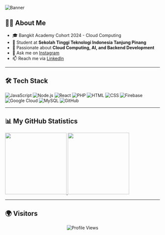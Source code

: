 <!-- Banner -->
![Banner](https://capsule-render.vercel.app/api?type=rect&color=0:0f0c29,100:302b63,200:24243e&height=100&section=header&text=Hi%20there%20🚀%20I'm%20Muhammad%20Riafky%20Novalyansyah&fontColor=ffffff&fontSize=28&fontAlign=50&fontAlignY=55)


## 👨‍💻 About Me
- 🎓 Bangkit Academy Cohort 2024 - Cloud Computing  
- 🌱 Student at **Sekolah Tinggi Teknologi Indonesia Tanjung Pinang**  
- 🚀 Passionate about **Cloud Computing, AI, and Backend Development**  
- 💬 Ask me on [Instagram](https://www.instagram.com/riafky/)  
- 📫 Reach me via [LinkedIn](https://www.linkedin.com/in/muhammad-riafky-novalyansyah)  

---

## 🛠️ Tech Stack
![JavaScript](https://img.shields.io/badge/-JavaScript-333?style=flat&logo=javascript)
![Node.js](https://img.shields.io/badge/-Node.js-333?style=flat&logo=node.js)
![React](https://img.shields.io/badge/-React-333?style=flat&logo=react)
![PHP](https://img.shields.io/badge/-PHP-333?style=flat&logo=php)
![HTML](https://img.shields.io/badge/-HTML-333?style=flat&logo=html5)
![CSS](https://img.shields.io/badge/-CSS-333?style=flat&logo=css3)
![Firebase](https://img.shields.io/badge/-Firebase-333?style=flat&logo=firebase)
![Google Cloud](https://img.shields.io/badge/-Google%20Cloud-333?style=flat&logo=googlecloud)
![MySQL](https://img.shields.io/badge/-MySQL-333?style=flat&logo=mysql)
![GitHub](https://img.shields.io/badge/-GitHub-333?style=flat&logo=github)

---

## 📊 My GitHub Statistics
<p align="left">
  <a href="https://github.com/AntiSkill12">
    <img height="200em" src="https://github-readme-stats-eight-theta.vercel.app/api?username=AntiSkill12&show_icons=true&theme=algolia&include_all_commits=true&count_private=true"/>
    <img height="200em" src="https://github-readme-stats.vercel.app/api/top-langs/?username=AntiSkill12&layout=compact&theme=algolia&hide=c&langs_count=7"/>
  </a>
</p>

---

## 🌍 Visitors
<p align="center">
  <img src="https://komarev.com/ghpvc/?username=AntiSkill12&style=flat-square&color=0E75B6" alt="Profile Views" />
</p>
